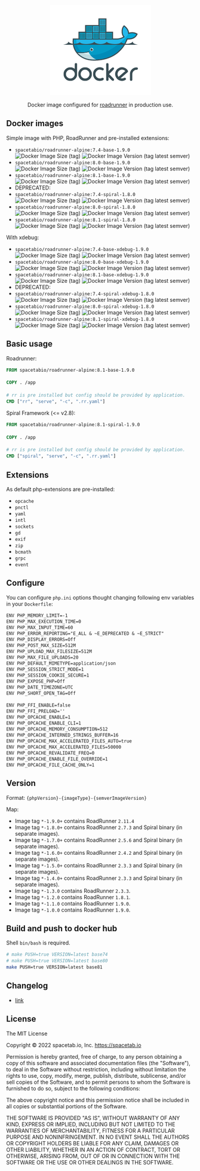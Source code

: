 <p align="center">
    <img src="https://raw.githubusercontent.com/docker-library/docs/c350af05d3fac7b5c3f6327ac82fe4d990d8729c/docker/logo.png" alt="Docker">
</p>

<p align="center">
Docker image configured for <a href="https://roadrunner.dev/">roadrunner</a> in production use.
</p> 

## Docker images

Simple image with PHP, RoadRunner and pre-installed extensions:

* `spacetabio/roadrunner-alpine:7.4-base-1.9.0` <br>
![Docker Image Size (tag)](https://img.shields.io/docker/image-size/spacetabio/roadrunner-alpine/7.4-base-1.9.0?style=flat-square)
![Docker Image Version (tag latest semver)](https://img.shields.io/docker/v/spacetabio/roadrunner-alpine/7.4-base-1.9.0?style=flat-square)
* `spacetabio/roadrunner-alpine:8.0-base-1.9.0` <br>
![Docker Image Size (tag)](https://img.shields.io/docker/image-size/spacetabio/roadrunner-alpine/8.0-base-1.9.0?style=flat-square)
![Docker Image Version (tag latest semver)](https://img.shields.io/docker/v/spacetabio/roadrunner-alpine/8.0-base-1.9.0?style=flat-square)
* `spacetabio/roadrunner-alpine:8.1-base-1.9.0` <br>
![Docker Image Size (tag)](https://img.shields.io/docker/image-size/spacetabio/roadrunner-alpine/8.1-base-1.9.0?style=flat-square)
![Docker Image Version (tag latest semver)](https://img.shields.io/docker/v/spacetabio/roadrunner-alpine/8.1-base-1.9.0?style=flat-square)
* DEPRECATED:
* `spacetabio/roadrunner-alpine:7.4-spiral-1.8.0` <br>
![Docker Image Size (tag)](https://img.shields.io/docker/image-size/spacetabio/roadrunner-alpine/7.4-spiral-1.8.0?style=flat-square)
![Docker Image Version (tag latest semver)](https://img.shields.io/docker/v/spacetabio/roadrunner-alpine/7.4-spiral-1.8.0?style=flat-square)
* `spacetabio/roadrunner-alpine:8.0-spiral-1.8.0` <br>
![Docker Image Size (tag)](https://img.shields.io/docker/image-size/spacetabio/roadrunner-alpine/8.0-spiral-1.8.0?style=flat-square)
![Docker Image Version (tag latest semver)](https://img.shields.io/docker/v/spacetabio/roadrunner-alpine/8.0-spiral-1.8.0?style=flat-square)
* `spacetabio/roadrunner-alpine:8.1-spiral-1.8.0` <br>
![Docker Image Size (tag)](https://img.shields.io/docker/image-size/spacetabio/roadrunner-alpine/8.1-spiral-1.8.0?style=flat-square)
![Docker Image Version (tag latest semver)](https://img.shields.io/docker/v/spacetabio/roadrunner-alpine/8.1-spiral-1.8.0?style=flat-square)

With xdebug:

* `spacetabio/roadrunner-alpine:7.4-base-xdebug-1.9.0` <br>
![Docker Image Size (tag)](https://img.shields.io/docker/image-size/spacetabio/roadrunner-alpine/7.4-base-1.9.0?style=flat-square)
![Docker Image Version (tag latest semver)](https://img.shields.io/docker/v/spacetabio/roadrunner-alpine/7.4-base-xdebug-1.9.0?style=flat-square)
* `spacetabio/roadrunner-alpine:8.0-base-xdebug-1.9.0` <br>
![Docker Image Size (tag)](https://img.shields.io/docker/image-size/spacetabio/roadrunner-alpine/8.0-base-1.9.0?style=flat-square)
![Docker Image Version (tag latest semver)](https://img.shields.io/docker/v/spacetabio/roadrunner-alpine/8.0-base-xdebug-1.9.0?style=flat-square)
* `spacetabio/roadrunner-alpine:8.1-base-xdebug-1.9.0` <br>
![Docker Image Size (tag)](https://img.shields.io/docker/image-size/spacetabio/roadrunner-alpine/8.1-base-1.9.0?style=flat-square)
![Docker Image Version (tag latest semver)](https://img.shields.io/docker/v/spacetabio/roadrunner-alpine/8.1-base-xdebug-1.9.0?style=flat-square)
* DEPRECATED:
* `spacetabio/roadrunner-alpine:7.4-spiral-xdebug-1.8.0` <br>
![Docker Image Size (tag)](https://img.shields.io/docker/image-size/spacetabio/roadrunner-alpine/7.4-spiral-1.8.0?style=flat-square)
![Docker Image Version (tag latest semver)](https://img.shields.io/docker/v/spacetabio/roadrunner-alpine/7.4-spiral-xdebug-1.8.0?style=flat-square)
* `spacetabio/roadrunner-alpine:8.0-spiral-xdebug-1.8.0` <br>
![Docker Image Size (tag)](https://img.shields.io/docker/image-size/spacetabio/roadrunner-alpine/8.0-spiral-1.8.0?style=flat-square)
![Docker Image Version (tag latest semver)](https://img.shields.io/docker/v/spacetabio/roadrunner-alpine/8.0-spiral-xdebug-1.8.0?style=flat-square)
* `spacetabio/roadrunner-alpine:8.1-spiral-xdebug-1.8.0` <br>
![Docker Image Size (tag)](https://img.shields.io/docker/image-size/spacetabio/roadrunner-alpine/8.1-spiral-1.8.0?style=flat-square)
![Docker Image Version (tag latest semver)](https://img.shields.io/docker/v/spacetabio/roadrunner-alpine/8.1-spiral-xdebug-1.8.0?style=flat-square)

## Basic usage

Roadrunner:

```Dockerfile
FROM spacetabio/roadrunner-alpine:8.1-base-1.9.0

COPY . /app

# rr is pre installed but config should be provided by application. 
CMD ["rr", "serve", "-c", ".rr.yaml"]
```

Spiral Framework (<= v2.8):

```Dockerfile
FROM spacetabio/roadrunner-alpine:8.1-spiral-1.9.0

COPY . /app

# rr is pre installed but config should be provided by application. 
CMD ["spiral", "serve", "-c", ".rr.yaml"]
```

## Extensions

As default php-extensions are pre-installed:

 * `opcache`
 * `pnctl`
 * `yaml`
 * `intl`
 * `sockets`
 * `gd`
 * `exif`
 * `zip`
 * `bcmath`
 * `grpc`
 * `event`

## Configure

You can configure `php.ini` options thought changing following env variables in your `Dockerfile`:
 
```text
ENV PHP_MEMORY_LIMIT=-1
ENV PHP_MAX_EXECUTION_TIME=0
ENV PHP_MAX_INPUT_TIME=60
ENV PHP_ERROR_REPORTING="E_ALL & ~E_DEPRECATED & ~E_STRICT"
ENV PHP_DISPLAY_ERRORS=Off
ENV PHP_POST_MAX_SIZE=512M
ENV PHP_UPLOAD_MAX_FILESIZE=512M
ENV PHP_MAX_FILE_UPLOADS=20
ENV PHP_DEFAULT_MIMETYPE=application/json
ENV PHP_SESSION_STRICT_MODE=1
ENV PHP_SESSION_COOKIE_SECURE=1
ENV PHP_EXPOSE_PHP=Off
ENV PHP_DATE_TIMEZONE=UTC
ENV PHP_SHORT_OPEN_TAG=Off

ENV PHP_FFI_ENABLE=false
ENV PHP_FFI_PRELOAD=''
ENV PHP_OPCACHE_ENABLE=1
ENV PHP_OPCACHE_ENABLE_CLI=1
ENV PHP_OPCACHE_MEMORY_CONSUMPTION=512
ENV PHP_OPCACHE_INTERNED_STRINGS_BUFFER=16
ENV PHP_OPCACHE_MAX_ACCELERATED_FILES_AUTO=true
ENV PHP_OPCACHE_MAX_ACCELERATED_FILES=50000
ENV PHP_OPCACHE_REVALIDATE_FREQ=0
ENV PHP_OPCACHE_ENABLE_FILE_OVERRIDE=1
ENV PHP_OPCACHE_FILE_CACHE_ONLY=1
```

## Version

Format: `{phpVersion}-{imageType}-{semverImageVersion}`

Map:
 - Image tag `*-1.9.0+` contains RoadRunner `2.11.4`
 - Image tag `*-1.8.0+` contains RoadRunner `2.7.3` and Spiral binary (in separate images).
 - Image tag `*-1.7.0+` contains RoadRunner `2.5.6` and Spiral binary (in separate images).
 - Image tag `*-1.6.0+` contains RoadRunner `2.4.2` and Spiral binary (in separate images).
 - Image tag `*-1.5.0+` contains RoadRunner `2.3.3` and Spiral binary (in separate images).
 - Image tag `*-1.4.0+` contains RoadRunner `2.3.3` and Spiral binary (in separate images).
 - Image tag `*-1.3.0` contains RoadRunner `2.3.3`.
 - Image tag `*-1.2.0` contains RoadRunner `1.8.1`. 
 - Image tag `*-1.1.0` contains RoadRunner `1.9.0`.
 - Image tag `*-1.0.0` contains RoadRunner `1.9.0`. 

## Build and push to docker hub

Shell `bin/bash` is required.

```bash
# make PUSH=true VERSION=latest base74
# make PUSH=true VERSION=latest base80
make PUSH=true VERSION=latest base81
```

## Changelog

* [link](CHANGELOG.md)

## License

The MIT License

Copyright © 2022 spacetab.io, Inc. https://spacetab.io

Permission is hereby granted, free of charge, to any person obtaining a copy
of this software and associated documentation files (the "Software"), to deal
in the Software without restriction, including without limitation the rights
to use, copy, modify, merge, publish, distribute, sublicense, and/or sell
copies of the Software, and to permit persons to whom the Software is
furnished to do so, subject to the following conditions:

The above copyright notice and this permission notice shall be included in
all copies or substantial portions of the Software.

THE SOFTWARE IS PROVIDED "AS IS", WITHOUT WARRANTY OF ANY KIND, EXPRESS OR
IMPLIED, INCLUDING BUT NOT LIMITED TO THE WARRANTIES OF MERCHANTABILITY,
FITNESS FOR A PARTICULAR PURPOSE AND NONINFRINGEMENT. IN NO EVENT SHALL THE
AUTHORS OR COPYRIGHT HOLDERS BE LIABLE FOR ANY CLAIM, DAMAGES OR OTHER
LIABILITY, WHETHER IN AN ACTION OF CONTRACT, TORT OR OTHERWISE, ARISING FROM,
OUT OF OR IN CONNECTION WITH THE SOFTWARE OR THE USE OR OTHER DEALINGS IN
THE SOFTWARE.

